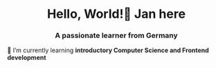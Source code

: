 <h1 align="center">Hello, World!👋 Jan here</h1>
<h3 align="center">A passionate learner from Germany</h3>

 🌱 I’m currently learning **introductory Computer Science and Frontend development**